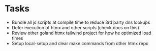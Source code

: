 # Tasks

- Bundle all js scripts at compile time to reduce 3rd party dns lookups
- Defer execution of htmx and other scripts (check docs on this)
- Review other goland htmx tailwind project for how he optimized load times
- Setup local-setup and clear make commands from other htmx repo
